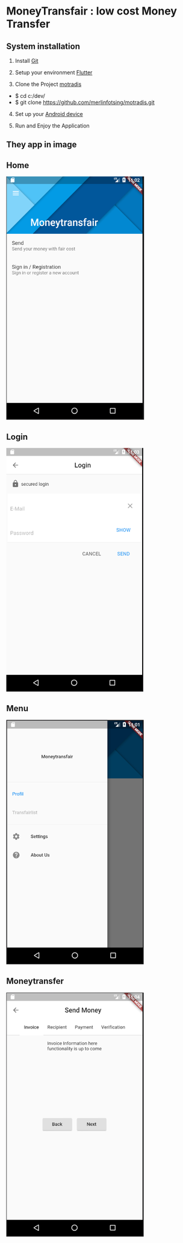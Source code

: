 # MoneyTransfair : low cost Money Transfer

## System installation
1. Install [Git](https://git-scm.com/book/en/v2/Getting-Started-Installing-Git)

2. Setup your environment [Flutter](https://flutter.io/setup/)

3. Clone the Project [motradis](https://github.com/merlinfotsing/motradis.git)
* $ cd c:/dev/
* $ git clone https://github.com/merlinfotsing/motradis.git

4. Set up your [Android device](https://flutter.io/setup-windows/#system-requirements) 

5. Run and Enjoy the Application 

## They app in image
## Home
![Home](./img/home.png)
## Login
![Login](./img/login.png)
## Menu
![Menu](./img/menu.png)
## Moneytransfer
![Send Money](./img/send.png)